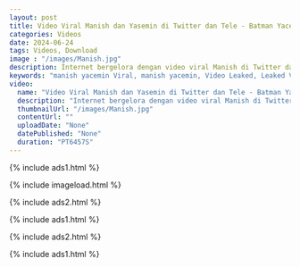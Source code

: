```yaml
---
layout: post
title: Video Viral Manish dan Yasemin di Twitter dan Tele - Batman Yacemin Mengejutkan! 
categories: Videos
date: 2024-06-24
tags: Videos, Download
image : "/images/Manish.jpg"
description: Internet bergelora dengan video viral Manish di Twitter dan Yasemin di Tele! Kisah mengejutkan tentang Yacemin dan video Batman Yasemin kini tersebar luas. Apa yang sebenarnya berlaku di sebalik video viral ini? Jangan ketinggalan untuk mengetahui rahsia yang menggemparkan ini! Klik sekarang untuk maklumat penuh dan tonton video yang membuat semua orang terkejut!
keywords: "manish yacemin Viral, manish yacemin, Video Leaked, Leaked Video, manish yacemin Video Leaked, Video Viral Manish dan Yasemin, Video Viral Manish dan Yasemin di Twitter, Video Viral Manish dan Yasemin di Telegram, Video Viral Manish"
video:
  name: "Video Viral Manish dan Yasemin di Twitter dan Tele - Batman Yacemin Mengejutkan!"
  description: "Internet bergelora dengan video viral Manish di Twitter dan Yasemin di Tele! Kisah mengejutkan tentang Yacemin dan video Batman Yasemin kini tersebar luas. Apa yang sebenarnya berlaku di sebalik video viral ini? Jangan ketinggalan untuk mengetahui rahsia yang menggemparkan ini! Klik sekarang untuk maklumat penuh dan tonton video yang membuat semua orang terkejut!"
  thumbnailUrl: "/images/Manish.jpg"
  contentUrl: ""
  uploadDate: "None"
  datePublished: "None"
  duration: "PT6457S"
---
```

{% include ads1.html %}

{% include imageload.html %}

{% include ads2.html %}

{% include ads1.html %}

{% include ads2.html %}

{% include ads1.html %}

